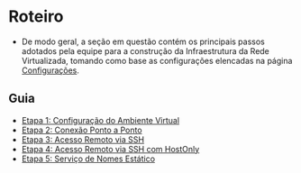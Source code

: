 # Roteiro

- De modo geral, a seção em questão contém os principais passos adotados pela equipe para a construção da Infraestrutura da Rede Virtualizada, tomando como base as configurações elencadas na página [Configurações](https://github.com/pedrohenriquee8/redes-grupo6-914/blob/main/projeto-2b-sred/Configuracoes.md).

<h2>Guia</h2>

- [Etapa 1: Configuração do Ambiente Virtual](https://github.com/pedrohenriquee8/redes-grupo6-914/blob/main/projeto-2b-sred/Ambiente.md)
- [Etapa 2: Conexão Ponto a Ponto](https://github.com/pedrohenriquee8/redes-grupo6-914/blob/main/projeto-2b-sred/ConexaoPontoPonto.md)
- [Etapa 3: Acesso Remoto via SSH](https://github.com/pedrohenriquee8/redes-grupo6-914/blob/main/projeto-2b-sred/AcessoRemoto.md)
- [Etapa 4: Acesso Remoto via SSH com HostOnly](https://github.com/pedrohenriquee8/redes-grupo6-914/blob/main/projeto-2b-sred/HostOnly.md)
- [Etapa 5: Serviço de Nomes Estático](https://github.com/pedrohenriquee8/redes-grupo6-914/blob/main/projeto-2b-sred/ServicoNomesEstatico.md)

